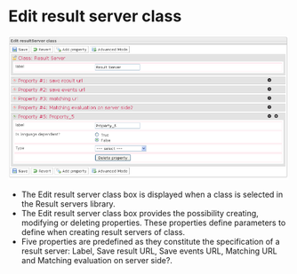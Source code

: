 <!--
parent:
    title: Deliveries
author:
    - 'Jérôme Bogaerts'
created_at: '2012-03-29 15:53:29'
updated_at: '2013-03-13 14:15:24'
tags:
    - Deliveries
-->

Edit result server class
========================

![](../resources/resultservers-editclass1.png)

-   The Edit result server class box is displayed when a class is selected in the Result servers library.
-   The Edit result server class box provides the possibility creating, modifying or deleting properties. These properties define parameters to define when creating result servers of class.
-   Five properties are predefined as they constitute the specification of a result server: Label, Save result URL, Save events URL, Matching URL and Matching evaluation on server side?.

